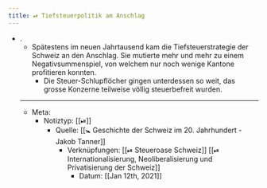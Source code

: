 ```yaml
---
title: ⏯ Tiefsteuerpolitik am Anschlag
---
```


- .
	- Spätestens im neuen Jahrtausend kam die Tiefsteuerstrategie der Schweiz an den Anschlag. Sie mutierte mehr und mehr zu einem Negativsummenspiel, von welchem nur noch wenige Kantone profitieren konnten.
		- Die Steuer-Schlupflöcher gingen unterdessen so weit, das grosse Konzerne teilweise völlig steuerbefreit wurden.
	- ---
	- Meta:
		- Notiztyp: [[⏯]]
			- Quelle: [[🚼 Geschichte der Schweiz im 20. Jahrhundert - Jakob Tanner]]
				- Verknüpfungen: [[⏯ Steueroase Schweiz]] [[⏯ Internationalisierung, Neoliberalisierung und Privatisierung der Schweiz]]
					- Datum: [[Jan 12th, 2021]]
